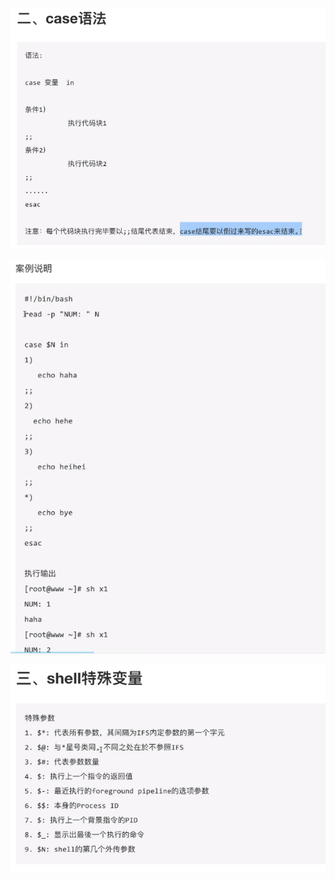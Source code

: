![image-20220515132340583](MarkDownImages/03-case%E5%A4%9A%E6%9D%A1%E4%BB%B6%E5%88%86%E6%94%AF%E8%AF%AD%E5%8F%A5.assets/image-20220515132340583.png)

![image-20220515132407505](MarkDownImages/03-case%E5%A4%9A%E6%9D%A1%E4%BB%B6%E5%88%86%E6%94%AF%E8%AF%AD%E5%8F%A5.assets/image-20220515132407505.png)

![image-20220515132617935](MarkDownImages/03-case%E5%A4%9A%E6%9D%A1%E4%BB%B6%E5%88%86%E6%94%AF%E8%AF%AD%E5%8F%A5.assets/image-20220515132617935.png)

